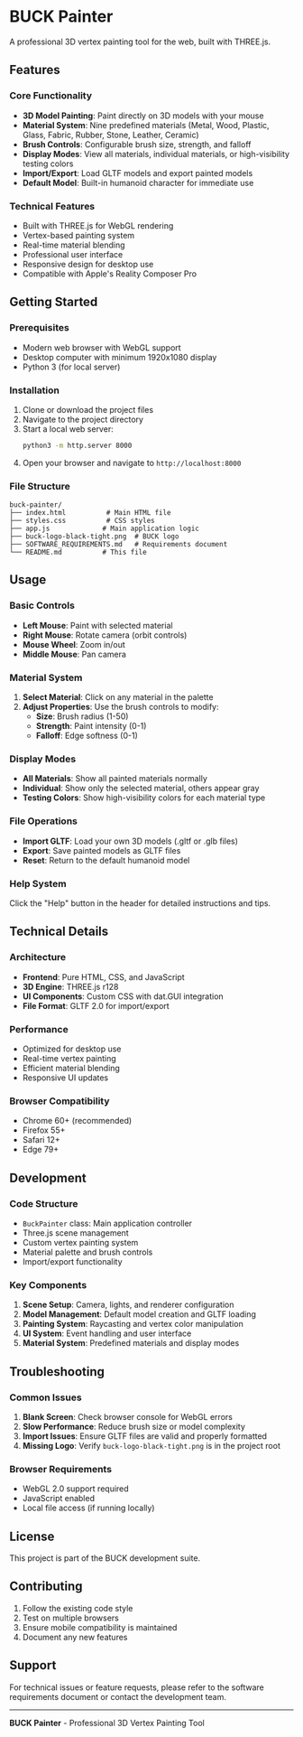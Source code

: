 # BUCK Painter

A professional 3D vertex painting tool for the web, built with THREE.js.

## Features

### Core Functionality
- **3D Model Painting**: Paint directly on 3D models with your mouse
- **Material System**: Nine predefined materials (Metal, Wood, Plastic, Glass, Fabric, Rubber, Stone, Leather, Ceramic)
- **Brush Controls**: Configurable brush size, strength, and falloff
- **Display Modes**: View all materials, individual materials, or high-visibility testing colors
- **Import/Export**: Load GLTF models and export painted models
- **Default Model**: Built-in humanoid character for immediate use

### Technical Features
- Built with THREE.js for WebGL rendering
- Vertex-based painting system
- Real-time material blending
- Professional user interface
- Responsive design for desktop use
- Compatible with Apple's Reality Composer Pro

## Getting Started

### Prerequisites
- Modern web browser with WebGL support
- Desktop computer with minimum 1920x1080 display
- Python 3 (for local server)

### Installation
1. Clone or download the project files
2. Navigate to the project directory
3. Start a local web server:
   ```bash
   python3 -m http.server 8000
   ```
4. Open your browser and navigate to `http://localhost:8000`

### File Structure
```
buck-painter/
├── index.html          # Main HTML file
├── styles.css          # CSS styles
├── app.js             # Main application logic
├── buck-logo-black-tight.png  # BUCK logo
├── SOFTWARE_REQUIREMENTS.md   # Requirements document
└── README.md          # This file
```

## Usage

### Basic Controls
- **Left Mouse**: Paint with selected material
- **Right Mouse**: Rotate camera (orbit controls)
- **Mouse Wheel**: Zoom in/out
- **Middle Mouse**: Pan camera

### Material System
1. **Select Material**: Click on any material in the palette
2. **Adjust Properties**: Use the brush controls to modify:
   - **Size**: Brush radius (1-50)
   - **Strength**: Paint intensity (0-1)
   - **Falloff**: Edge softness (0-1)

### Display Modes
- **All Materials**: Show all painted materials normally
- **Individual**: Show only the selected material, others appear gray
- **Testing Colors**: Show high-visibility colors for each material type

### File Operations
- **Import GLTF**: Load your own 3D models (.gltf or .glb files)
- **Export**: Save painted models as GLTF files
- **Reset**: Return to the default humanoid model

### Help System
Click the "Help" button in the header for detailed instructions and tips.

## Technical Details

### Architecture
- **Frontend**: Pure HTML, CSS, and JavaScript
- **3D Engine**: THREE.js r128
- **UI Components**: Custom CSS with dat.GUI integration
- **File Format**: GLTF 2.0 for import/export

### Performance
- Optimized for desktop use
- Real-time vertex painting
- Efficient material blending
- Responsive UI updates

### Browser Compatibility
- Chrome 60+ (recommended)
- Firefox 55+
- Safari 12+
- Edge 79+

## Development

### Code Structure
- `BuckPainter` class: Main application controller
- Three.js scene management
- Custom vertex painting system
- Material palette and brush controls
- Import/export functionality

### Key Components
1. **Scene Setup**: Camera, lights, and renderer configuration
2. **Model Management**: Default model creation and GLTF loading
3. **Painting System**: Raycasting and vertex color manipulation
4. **UI System**: Event handling and user interface
5. **Material System**: Predefined materials and display modes

## Troubleshooting

### Common Issues
1. **Blank Screen**: Check browser console for WebGL errors
2. **Slow Performance**: Reduce brush size or model complexity
3. **Import Issues**: Ensure GLTF files are valid and properly formatted
4. **Missing Logo**: Verify `buck-logo-black-tight.png` is in the project root

### Browser Requirements
- WebGL 2.0 support required
- JavaScript enabled
- Local file access (if running locally)

## License

This project is part of the BUCK development suite.

## Contributing

1. Follow the existing code style
2. Test on multiple browsers
3. Ensure mobile compatibility is maintained
4. Document any new features

## Support

For technical issues or feature requests, please refer to the software requirements document or contact the development team.

---

**BUCK Painter** - Professional 3D Vertex Painting Tool 